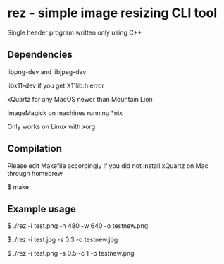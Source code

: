 # rez - simple image resizing CLI tool
Single header program written only using C++

## Dependencies
libpng-dev and libjpeg-dev

libx11-dev if you get X11lib.h error

xQuartz for any MacOS newer than Mountain Lion

ImageMagick on machines running *nix

Only works on Linux with xorg

## Compilation
Please edit Makefile accordingly if you did not install xQuartz on Mac through homebrew

$ make

## Example usage
$ ./rez -i test.png -h 480 -w 640 -o testnew.png 

$ ./rez -i test.jpg -s 0.3 -o testnew.jpg

$ ./rez -i test.png -s 0.5 -c 1 -o testnew.png 
